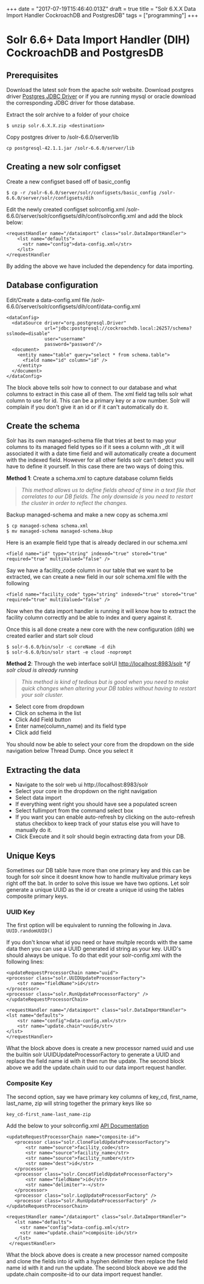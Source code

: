 +++
date = "2017-07-19T15:46:40.013Z"
draft = true
title = "Solr 6.X.X Data Import Handler CockroachDB and PostgresDB"
tags = ["programming"]
+++

# Solr 6.6+ Data Import Handler (DIH) CockroachDB and PostgresDB

## Prerequisites
Download the latest solr from the apache solr website.
Download postgres driver [Postgres JDBC Driver](https://jdbc.postgresql.org/download/postgresql-42.1.1.jar) or if you are running mysql or oracle download the corresponding JDBC driver for those database.

Extract the solr archive to a folder of your choice
```
$ unzip solr.6.X.X.zip <destination>
```

Copy postgres driver to /solr-6.6.0/server/lib 
```
cp postgresql-42.1.1.jar /solr-6.6.0/server/lib 
```

## Creating a new solr configset


Create a new configset based off of basic_config
```
$ cp -r /solr-6.6.0/server/solr/configsets/basic_config /solr-6.6.0/server/solr/configsets/dih
```

Edit the newly created configset solrconfig.xml /solr-6.6.0/server/solr/configsets/dih/conf/solrconfig.xml and add the block below:
```
<requestHandler name="/dataimport" class="solr.DataImportHandler">
    <lst name="defaults">
      <str name="config">data-config.xml</str>
    </lst>
</requestHandler
```

By adding the above we have included the dependency for data importing.

## Database configuration

Edit/Create a data-config.xml file /solr-6.6.0/server/solr/configsets/dih/conf/data-config.xml
```
<dataConfig>
  <dataSource driver="org.postgresql.Driver"
              url="jdbc:postgresql://cockroachdb.local:26257/schema?sslmode=disable"
              user="username" 
              password="password"/>
  <document>
    <entity name="table" query="select * from schema.table">
      <field name="id" column="id" />
    </entity>
  </document>
</dataConfig>
```

The block above tells solr how to connect to our database and what columns to extract in this case all of them. The xml field tag tells solr what column to use for id. This can be a primary key or a row number. Solr will complain if you don't give it an id or if it can't automatically do it.

## Create the schema
Solr has its own managed-schema file that tries at best to map your columns to its managed field types so if it sees a column with _dt it will associated it with a date time field and will automatically create a document with the indexed field. However for all other fields solr can't detect you will have to define it yourself. In this case there are two ways of doing this.

**Method 1**: Create a schema.xml to capture database column fields

> *This method allows us to define fields ahead of time in a text file that correlates to our DB fields. The only downside is you need to restart the cluster in order to reflect the changes.*

Backup managed-schema and make a new copy as schema.xml
```
$ cp managed-schema schema.xml
$ mv managed-schema managed-schema.bkup
```

Here is an example field type that is already declared in our schema.xml

```<field name="id" type="string" indexed="true" stored="true" required="true" multiValued="false" />```

Say we have a facility_code column in our table that we want to be extracted, we can create a new field in our solr schema.xml file with the following

```<field name="facility_code" type="string" indexed="true" stored="true" required="true" multiValued="false" />```

Now when the data import handler is running it will know how to extract the facility column correctly and be able to index and query against it.

Once this is all done create a new core with the new configuration (dih) we created earlier and start solr cloud
```
$ solr-6.6.0/bin/solr -c coreName -d dih 
$ solr-6.6.0/bin/solr start -e cloud -noprompt
```

**Method 2**: Through the web interface solrUI [http://localhost:8983/solr](http://localhost:8983/solr) **if solr cloud is already running*

> *This method is kind of tedious but is good when you need to make quick changes when altering your DB tables without having to restart your solr cluster.*

- Select core from dropdown
- Click on schema in the list
- Click Add Field button
- Enter name(column_name) and its field type
- Click add field


You should now be able to select your core from the dropdown on the side navigation below Thread Dump. Once you select it 

## Extracting the data
- Navigate to the solr web ui http://localhost:8983/solr
- Select your core in the dropdown on the right navigation
- Select data import
- If everything went right you should have see a populated screen
- Select fullimport from the command select box
- If you want you can enable auto-refresh by clicking on the auto-refresh status checkbox to keep track of your status else you will have to manually do it.
- Click Execute and it solr should begin extracting data from your DB.


## Unique Keys
Sometimes our DB table have more than one primary key and this can be tough for solr since it doesnt know how to handle multivalue primary keys right off the bat. In order to solve this issue we have two options. 
Let solr generate a unique UUID as the id or create a unique id using the tables composite primary keys.

### UUID Key
The first option will be equivalent to running the following in Java. ```UUID.randomUUID()```

If you don't know what id you need or have multple records with the same data then you can use a UUID generated id string as your key.
UUID's should always be unique. To do that edit your solr-config.xml with the following lines:

```
<updateRequestProcessorChain name="uuid">
<processor class="solr.UUIDUpdateProcessorFactory">
    <str name="fieldName">id</str>
</processor>
<processor class="solr.RunUpdateProcessorFactory" />
</updateRequestProcessorChain>

<requestHandler name="/dataimport" class="solr.DataImportHandler">
<lst name="defaults">
    <str name="config">data-config.xml</str>
    <str name="update.chain">uuid</str>      
</lst>
</requestHandler>
```

What the block above does is create a new processor named uuid and use the builtin solr UUIDUpdateProcessorFactory to generate a UUID and replace the field name id with it then run the update.
The second block above we add the update.chain uuid to our data import request handler.

### Composite Key
The second option, say we have primary key columns of key_cd, first_name, last_name, zip will string together the primary keys like so
```
key_cd-first_name-last_name-zip
```

Add the below to your solrconfig.xml
[API Documentation](https://lucene.apache.org/solr/6_6_0/solr-core/org/apache/solr/update/processor/CloneFieldUpdateProcessorFactory.html)
 ```
<updateRequestProcessorChain name="composite-id">
    <processor class="solr.CloneFieldUpdateProcessorFactory">
        <str name="source">facility_code</str>
        <str name="source">facility_name</str>
        <str name="source">facility_number</str>
        <str name="dest">id</str>
    </processor>
    <processor class="solr.ConcatFieldUpdateProcessorFactory">
        <str name="fieldName">id</str>
        <str name="delimiter">-</str>
    </processor>
    <processor class="solr.LogUpdateProcessorFactory" />
    <processor class="solr.RunUpdateProcessorFactory" />
</updateRequestProcessorChain>

<requestHandler name="/dataimport" class="solr.DataImportHandler">
    <lst name="defaults">
      <str name="config">data-config.xml</str>
      <str name="update.chain">composite-id</str>      
    </lst>
  </requestHandler>
```
What the block above does is create a new processor named composite and clone the fields into id with a hyphen delimiter then replace the field name id with it and run the update.
The second block above we add the update.chain composite-id to our data import request handler.
